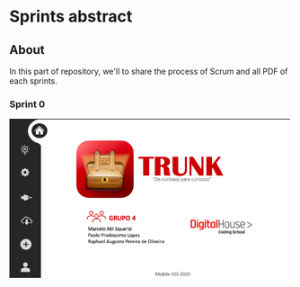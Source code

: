 # Sprints abstract

## About
In this part of repository, we'll to share the process of Scrum and all PDF of each sprints.

### Sprint 0
<img src="https://github.com/PaoloProdossimoLopes/TrunkProjetoIntegradorDH/blob/main/Slides%20Sprints/Sprint%200/TelaSprint0.png" width="500"/>

<!--
## Sprint 1
<img src="https://github.com/PaoloProdossimoLopes/TrunkProjetoIntegradorDH/blob/main/Slides%20Sprints/Sprint%200/TelaSprint0.png" width="500"/>
## Sprint 2
<img src="https://github.com/PaoloProdossimoLopes/TrunkProjetoIntegradorDH/blob/main/Slides%20Sprints/Sprint%200/TelaSprint0.png" width="500"/>
## Sprint 3
<img src="https://github.com/PaoloProdossimoLopes/TrunkProjetoIntegradorDH/blob/main/Slides%20Sprints/Sprint%200/TelaSprint0.png" width="500"/>
## Sprint 4
<img src="https://github.com/PaoloProdossimoLopes/TrunkProjetoIntegradorDH/blob/main/Slides%20Sprints/Sprint%200/TelaSprint0.png" width="500"/>
-->
